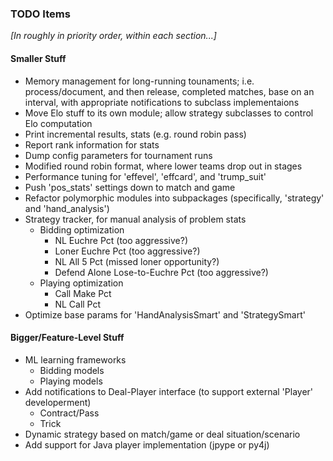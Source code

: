 ### TODO Items ###

_[In roughly in priority order, within each section...]_

#### Smaller Stuff ####
- Memory management for long-running tounaments; i.e. process/document, and
  then release, completed matches, base on an interval, with appropriate
  notifications to subclass implementaions
- Move Elo stuff to its own module; allow strategy subclasses to control
  Elo computation
- Print incremental results, stats (e.g. round robin pass)
- Report rank information for stats
- Dump config parameters for tournament runs
- Modified round robin format, where lower teams drop out in stages
- Performance tuning for 'effevel', 'effcard', and 'trump_suit'
- Push 'pos_stats' settings down to match and game
- Refactor polymorphic modules into subpackages (specifically, 'strategy'
  and 'hand_analysis')
- Strategy tracker, for manual analysis of problem stats
    - Bidding optimization
        - NL Euchre Pct (too aggressive?)
        - Loner Euchre Pct (too aggressive?)
        - NL All 5 Pct (missed loner opportunity?)
        - Defend Alone Lose-to-Euchre Pct (too aggressive?)
    - Playing optimization
        - Call Make Pct
        - NL Call Pct
- Optimize base params for 'HandAnalysisSmart' and 'StrategySmart'

#### Bigger/Feature-Level Stuff ####
- ML learning frameworks
    - Bidding models
    - Playing models
- Add notifications to Deal-Player interface (to support external 'Player'
  developerment)
    - Contract/Pass
    - Trick
- Dynamic strategy based on match/game or deal situation/scenario
- Add support for Java player implementation (jpype or py4j)
